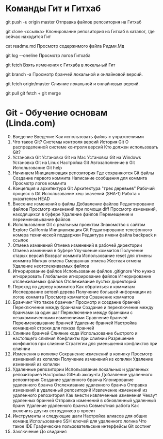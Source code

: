 # Команды Гит и Гитхаб

git push -u origin master    Отправка файлов репозитория на Гитхаб

git clone <ссылка>    Клонирование репозитория из Гитхаб в каталог, где сейчас находится Гит

cat readme.md    Просмотр содержимого файла Ридми.Мд

git log --oneline    Просмотр логов Гитхаба

git fetch    Взять изменения с Гитхаба в локальный Гит

git branch -a    Просмотр бранчей локальной и онлайновой версий.

git fetch origin/master    Слияние локальной и онлайновых версий.

git pull    git fetch + git merge

# Git - Обучение основам (Linda.com)

0. Введение
	Введение
	Как использовать файлы с упражнениями
1. Что такое Git?
	Системы контроля версий
	История Git
	О распределенной системе контроля версий
	Кто должен использовать Git?
2. Установка Git
	Установка Git на Mac
	Установка Git на Windows
	Установка Git на Linux
	Настройка Git
	Автозаполнение в Git 
	Использование Git help
3. Начинаем
	Инициализация репозитория
	Где сохраняются Git файлы
	Создание первого коммита
	Написание сообщения для коммита
	Просмотр логов коммита
4. Концепция и архитектура Git
	Архитектура "трех деревьев"
	Рабочий процесс в Git 
	Использование хеш значений (SHA-1)
	Работа с указателем HEAD
5. Внесение изменений в файлы
	Добавление файлов
	Редактирование файлов
	Просмотр изменений при помощи diff
	Просмотр изменений, находящихся в буфере
	Удаление файлов
	Перемещение и переименовывание файлов
6. Использование Git с реальным проектом
	Знакомство с сайтом Explore California
	Инициализация Git
	Редактирование телефонного номера технической поддержки
	Редактура имени файла backpack и ссылок
7. Отмена изменений
	Отмена изменений в рабочей директории
	Отмена изменений в буфере
	Улучшение коммитов
	Получение старых версий
	Возврат коммита
	Использование reset для отмены коммита
	Мягкая отмена
	Смешанная отмена
	Жесткая отмена
	Удаление неотслеживаемых файлов
8. Игнорирование файлов
	Использование файлов .gitignore 
	Что нужно игнорировать
	Глобальное игнорирование файлов
	Игнорирование отслеживаемых файлов
	Отслеживание пустых директорий
9. Переход по дереву коммитов
	Как обратиться к коммитам
	Исследование ветвей дерева
	Получение большей информации из логов коммита
	Просмотр коммитов
	Сравнение коммитов
10. Бранчинг
	Что такое бранчинг
	Просмотр и создание бранчей
	Переключение между бранчами
	Создание и переключение между бранчами за один шаг
	Переключение между бранчами с незакоммиченными изменениями
	Сравнение бранчей
	Переименовывание бранчей
	Удаление бранчей
	Настройка командной строки для показа бранчей
11. Слияние бранчей 
	Слияние кода
	Использование быстрого и настоящего слияния
	Конфликты при слиянии
	Разрешение конфликтов при слиянии
	Стратегии для уменьшения конфликтов при слиянии
12. Изменения в копилке
	Сохранение изменений в копилку
	Просмотр изменений из копилки
	Получение изменений из копилки
	Удаление изменений из копилки
13. Удаленные репозитории
	Использование локальных и удаленных репозиториев
	Настройка GitHub аккаунта
	Добавление удаленного репозитория
	Создание удаленного бранча
	Клонирование удаленного бранча
	Отслеживание удаленного бранча
	Отправка изменений в удаленный репозиторий
	Извлечение изменений из удаленного репозитория
	Как внести извлеченные изменения
	Чекаут удаленных бранчей
	Отправка изменений в обновленный удаленный бранч
	Удаление удаленного бранча
	Совместная работа
	Как включить других сотрудников в проект
14. Инструменты и следующие шаги
	Настройка алиасов для общих команд
	Использование SSH ключей для удаленного логина
	Что такое IDE
	Графические пользовательские интерфейсы
	Git хостинг
15. Заключение
	До свидания



